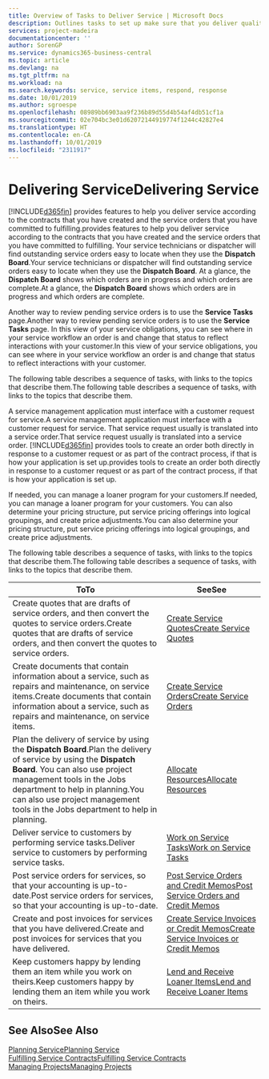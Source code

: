 ```yaml
---
title: Overview of Tasks to Deliver Service | Microsoft Docs
description: Outlines tasks to set up make sure that you deliver quality service and live up to agreements with customers.
services: project-madeira
documentationcenter: ''
author: SorenGP
ms.service: dynamics365-business-central
ms.topic: article
ms.devlang: na
ms.tgt_pltfrm: na
ms.workload: na
ms.search.keywords: service, service items, respond, response
ms.date: 10/01/2019
ms.author: sgroespe
ms.openlocfilehash: 08989bb6903aa9f236b89d55d4b54af4db51cf1a
ms.sourcegitcommit: 02e704bc3e01d62072144919774f1244c42827e4
ms.translationtype: HT
ms.contentlocale: en-CA
ms.lasthandoff: 10/01/2019
ms.locfileid: "2311917"
---
```

# <a name="delivering-service"></a><span data-ttu-id="bb0ac-103">Delivering Service</span><span class="sxs-lookup"><span data-stu-id="bb0ac-103">Delivering Service</span></span>
[!INCLUDE[d365fin](includes/d365fin_md.md)] <span data-ttu-id="bb0ac-104">provides features to help you deliver service according to the contracts that you have created and the service orders that you have committed to fulfilling.</span><span class="sxs-lookup"><span data-stu-id="bb0ac-104">provides features to help you deliver service according to the contracts that you have created and the service orders that you have committed to fulfilling.</span></span> <span data-ttu-id="bb0ac-105">Your service technicians or dispatcher will find outstanding service orders easy to locate when they use the **Dispatch Board**.</span><span class="sxs-lookup"><span data-stu-id="bb0ac-105">Your service technicians or dispatcher will find outstanding service orders easy to locate when they use the **Dispatch Board**.</span></span> <span data-ttu-id="bb0ac-106">At a glance, the **Dispatch Board** shows which orders are in progress and which orders are complete.</span><span class="sxs-lookup"><span data-stu-id="bb0ac-106">At a glance, the **Dispatch Board** shows which orders are in progress and which orders are complete.</span></span>  
  
<span data-ttu-id="bb0ac-107">Another way to review pending service orders is to use the **Service Tasks** page.</span><span class="sxs-lookup"><span data-stu-id="bb0ac-107">Another way to review pending service orders is to use the **Service Tasks** page.</span></span> <span data-ttu-id="bb0ac-108">In this view of your service obligations, you can see where in your service workflow an order is and change that status to reflect interactions with your customer.</span><span class="sxs-lookup"><span data-stu-id="bb0ac-108">In this view of your service obligations, you can see where in your service workflow an order is and change that status to reflect interactions with your customer.</span></span>  
  
<span data-ttu-id="bb0ac-109">The following table describes a sequence of tasks, with links to the topics that describe them.</span><span class="sxs-lookup"><span data-stu-id="bb0ac-109">The following table describes a sequence of tasks, with links to the topics that describe them.</span></span>   

<span data-ttu-id="bb0ac-110">A service management application must interface with a customer request for service.</span><span class="sxs-lookup"><span data-stu-id="bb0ac-110">A service management application must interface with a customer request for service.</span></span> <span data-ttu-id="bb0ac-111">That service request usually is translated into a service order.</span><span class="sxs-lookup"><span data-stu-id="bb0ac-111">That service request usually is translated into a service order.</span></span> [!INCLUDE[d365fin](includes/d365fin_md.md)] <span data-ttu-id="bb0ac-112">provides tools to create an order both directly in response to a customer request or as part of the contract process, if that is how your application is set up.</span><span class="sxs-lookup"><span data-stu-id="bb0ac-112">provides tools to create an order both directly in response to a customer request or as part of the contract process, if that is how your application is set up.</span></span>  
  
<span data-ttu-id="bb0ac-113">If needed, you can manage a loaner program for your customers.</span><span class="sxs-lookup"><span data-stu-id="bb0ac-113">If needed, you can manage a loaner program for your customers.</span></span> <span data-ttu-id="bb0ac-114">You can also determine your pricing structure, put service pricing offerings into logical groupings, and create price adjustments.</span><span class="sxs-lookup"><span data-stu-id="bb0ac-114">You can also determine your pricing structure, put service pricing offerings into logical groupings, and create price adjustments.</span></span>  
  
<span data-ttu-id="bb0ac-115">The following table describes a sequence of tasks, with links to the topics that describe them.</span><span class="sxs-lookup"><span data-stu-id="bb0ac-115">The following table describes a sequence of tasks, with links to the topics that describe them.</span></span>   
  
|<span data-ttu-id="bb0ac-116">**To**</span><span class="sxs-lookup"><span data-stu-id="bb0ac-116">**To**</span></span>|<span data-ttu-id="bb0ac-117">**See**</span><span class="sxs-lookup"><span data-stu-id="bb0ac-117">**See**</span></span>|  
|------------|-------------|  
|<span data-ttu-id="bb0ac-118">Create quotes that are drafts of service orders, and then convert the quotes to service orders.</span><span class="sxs-lookup"><span data-stu-id="bb0ac-118">Create quotes that are drafts of service orders, and then convert the quotes to service orders.</span></span>|[<span data-ttu-id="bb0ac-119">Create Service Quotes</span><span class="sxs-lookup"><span data-stu-id="bb0ac-119">Create Service Quotes</span></span>](service-how-to-create-service-quotes.md)|
|<span data-ttu-id="bb0ac-120">Create documents that contain information about a service, such as repairs and maintenance, on service items.</span><span class="sxs-lookup"><span data-stu-id="bb0ac-120">Create documents that contain information about a service, such as repairs and maintenance, on service items.</span></span>|[<span data-ttu-id="bb0ac-121">Create Service Orders</span><span class="sxs-lookup"><span data-stu-id="bb0ac-121">Create Service Orders</span></span>](service-how-to-create-service-orders.md)|
|<span data-ttu-id="bb0ac-122">Plan the delivery of service by using the **Dispatch Board**.</span><span class="sxs-lookup"><span data-stu-id="bb0ac-122">Plan the delivery of service by using the **Dispatch Board**.</span></span> <span data-ttu-id="bb0ac-123">You can also use project management tools in the Jobs department to help in planning.</span><span class="sxs-lookup"><span data-stu-id="bb0ac-123">You can also use project management tools in the Jobs department to help in planning.</span></span>|[<span data-ttu-id="bb0ac-124">Allocate Resources</span><span class="sxs-lookup"><span data-stu-id="bb0ac-124">Allocate Resources</span></span>](service-how-to-allocate-resources.md)|  
|<span data-ttu-id="bb0ac-125">Deliver service to customers by performing service tasks.</span><span class="sxs-lookup"><span data-stu-id="bb0ac-125">Deliver service to customers by performing service tasks.</span></span>|[<span data-ttu-id="bb0ac-126">Work on Service Tasks</span><span class="sxs-lookup"><span data-stu-id="bb0ac-126">Work on Service Tasks</span></span>](service-how-to-work-on-service-tasks.md)|  
|<span data-ttu-id="bb0ac-127">Post service orders for services, so that your accounting is up-to-date.</span><span class="sxs-lookup"><span data-stu-id="bb0ac-127">Post service orders for services, so that your accounting is up-to-date.</span></span>|[<span data-ttu-id="bb0ac-128">Post Service Orders and Credit Memos</span><span class="sxs-lookup"><span data-stu-id="bb0ac-128">Post Service Orders and Credit Memos</span></span>](service-how-to-post-service-orders.md)|  
|<span data-ttu-id="bb0ac-129">Create and post invoices for services that you have delivered.</span><span class="sxs-lookup"><span data-stu-id="bb0ac-129">Create and post invoices for services that you have delivered.</span></span>|[<span data-ttu-id="bb0ac-130">Create Service Invoices or Credit Memos</span><span class="sxs-lookup"><span data-stu-id="bb0ac-130">Create Service Invoices or Credit Memos</span></span>](service-how-create-invoices.md)|  
|<span data-ttu-id="bb0ac-131">Keep customers happy by lending them an item while you work on theirs.</span><span class="sxs-lookup"><span data-stu-id="bb0ac-131">Keep customers happy by lending them an item while you work on theirs.</span></span>| [<span data-ttu-id="bb0ac-132">Lend and Receive Loaner Items</span><span class="sxs-lookup"><span data-stu-id="bb0ac-132">Lend and Receive Loaner Items</span></span>](service-how-to-lend-receive-loaners.md)|
  
## <a name="see-also"></a><span data-ttu-id="bb0ac-133">See Also</span><span class="sxs-lookup"><span data-stu-id="bb0ac-133">See Also</span></span>  
[<span data-ttu-id="bb0ac-134">Planning Service</span><span class="sxs-lookup"><span data-stu-id="bb0ac-134">Planning Service</span></span>](service-plan-service.md)  
[<span data-ttu-id="bb0ac-135">Fulfilling Service Contracts</span><span class="sxs-lookup"><span data-stu-id="bb0ac-135">Fulfilling Service Contracts</span></span>](service-fulfill-service-contracts.md)  
[<span data-ttu-id="bb0ac-136">Managing Projects</span><span class="sxs-lookup"><span data-stu-id="bb0ac-136">Managing Projects</span></span>](projects-manage-projects.md)  

